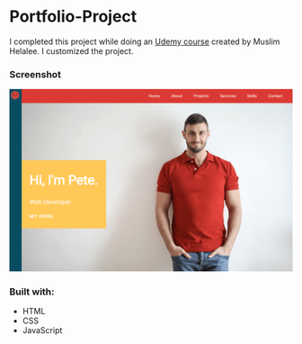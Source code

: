 # Portfolio-Project

I completed this project while doing an [Udemy course](https://www.udemy.com/course/the-modern-flexbox-grid-sass-animations-developer-course/) created by Muslim Helalee. I customized the project.

### Screenshot

![](portfolio-screenshot.png)

### Built with:

- HTML
- CSS
- JavaScript
